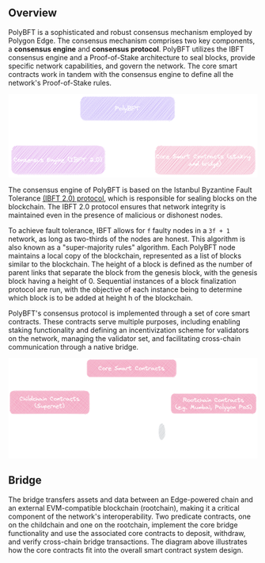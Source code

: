 ## Overview

PolyBFT is a sophisticated and robust consensus mechanism employed by Polygon Edge.
The consensus mechanism comprises two key components, a **consensus engine** and **consensus protocol**.
PolyBFT utilizes the IBFT consensus engine and a Proof-of-Stake architecture to seal blocks, provide specific network capabilities, and govern the network.
The core smart contracts work in tandem with the consensus engine to define all the network's Proof-of-Stake rules.

![bridge](../../..//img/edge/polybft.excalidraw.png)

The consensus engine of PolyBFT is based on the Istanbul Byzantine Fault Tolerance [<ins>(IBFT 2.0) protocol</ins>](https://github.com/ether-edge/go-ibft), which is responsible for sealing blocks on the blockchain.
The IBFT 2.0 protocol ensures that network integrity is maintained even in the presence of malicious or dishonest nodes.

To achieve fault tolerance, IBFT allows for `f` faulty nodes in a `3f + 1` network, as long as two-thirds of the nodes are honest. This algorithm is also known as a "super-majority rules" algorithm.
Each PolyBFT node maintains a local copy of the blockchain, represented as a list of blocks similar to the blockchain. The height of a block is defined as the number of parent links that separate the block from the genesis block, with the genesis block having a height of 0. Sequential instances of a block finalization protocol are run, with the objective of each instance being to determine which block is to be added at height h of the blockchain.

PolyBFT's consensus protocol is implemented through a set of core smart contracts. These contracts serve multiple purposes, including enabling staking functionality and defining an incentivization scheme for validators on the network, managing the validator set, and facilitating cross-chain communication through a native bridge.

![bridge](../../../img/edge/contracts.excalidraw.png)

## Bridge

The bridge transfers assets and data between an Edge-powered chain and an external EVM-compatible blockchain (rootchain), making it a critical component of the network's interoperability. Two predicate contracts, one on the childchain and one on the rootchain, implement the core bridge functionality and use the associated core contracts to deposit, withdraw, and verify cross-chain bridge transactions. The diagram above illustrates how the core contracts fit into the overall smart contract system design.

